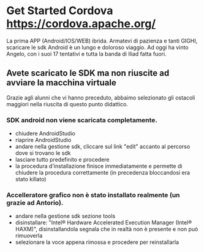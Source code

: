 # Get Started Cordova https://cordova.apache.org/
La prima APP (Android/IOS/WEB) ibrida.
Armatevi di pazienza e tanti GIGHI, scaricare le sdk Android è un lungo e doloroso viaggio.
Ad oggi ha vinto Angelo, con i suoi 17 tentativi e tutta la banda di Iliad fatta fuori.

## Avete scaricato le SDK ma non riuscite ad avviare la macchina virtuale
Grazie agli alunni che vi hanno preceduto, abbaimo selezionato gli ostacoli maggiori nella riuscita di questo punto didattico.

### SDK android non viene scaricata completamente.
- chiudere AndroidStudio
- riaprire AndroidStudio
- andare nella gestione sdk, cliccare sul link "edit" accanto al percorso dove si trovano le sdk
- lasciare tutto predefinito e procedere
- la procedura d'installazione finisce immediatamente e permette di chiudere la procedura correttamente (in precedenza bloccandosi era stato killato)

### Accelleratore grafico non è stato installato realmente (un grazie ad Antorio).
- andare nella gestione sdk sezione tools
- disinstallare: "Intel® Hardware Accelerated Execution Manager (Intel® HAXM)",  disinstallandola segnala che in realtà non è presente e non può rimuoverla
- selezionare la voce appena rimossa e procedere per reinstallarla
